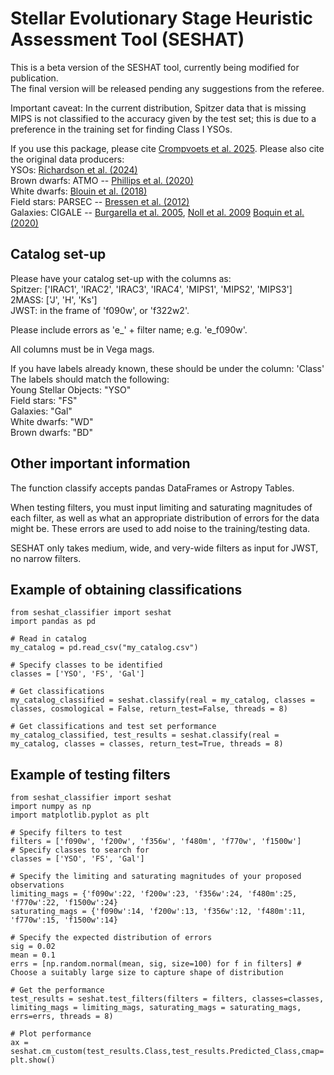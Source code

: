 # Stellar Evolutionary Stage Heuristic Assessment Tool (SESHAT)

This is a beta version of the SESHAT tool, currently being modified for publication.  
The final version will be released pending any suggestions from the referee.

Important caveat: In the current distribution, Spitzer data that is missing MIPS is not classified to the accuracy given by the test set; this is due to a preference in the training set for finding Class I YSOs. 

If you use this package, please cite [Crompvoets et al. 2025](https://arxiv.org/abs/2510.07747). Please also cite the original data producers:  
YSOs: [Richardson et al. (2024)](https://ui.adsabs.harvard.edu/abs/2024ApJ...961..188R/abstract)  
Brown dwarfs: ATMO -- [Phillips et al. (2020)](https://ui.adsabs.harvard.edu/abs/2020A%26A...637A..38P/abstract)  
White dwarfs: [Blouin et al. (2018)](https://ui.adsabs.harvard.edu/abs/2018ApJ...863..184B/abstract)  
Field stars: PARSEC -- [Bressen et al. (2012)](https://ui.adsabs.harvard.edu/abs/2012MNRAS.427..127B/abstract)  
Galaxies: CIGALE -- [Burgarella et al. 2005](https://ui.adsabs.harvard.edu/abs/2005MNRAS.360.1413B/abstract), [Noll et al. 2009](https://ui.adsabs.harvard.edu/abs/2009A%26A...507.1793N/abstract) [Boquin et al. (2020)](https://ui.adsabs.harvard.edu/abs/2019A%26A...622A.103B/abstract)  


## Catalog set-up
Please have your catalog set-up with the columns as:  
Spitzer: ['IRAC1', 'IRAC2', 'IRAC3', 'IRAC4', 'MIPS1', 'MIPS2', 'MIPS3']  
2MASS: ['J', 'H', 'Ks']  
JWST: in the frame of 'f090w', or 'f322w2'.  

Please include errors as 'e_' + filter name; e.g. 'e_f090w'.  

All columns must be in Vega mags.  

If you have labels already known, these should be under the column: 'Class'  
The labels should match the following:  
Young Stellar Objects: "YSO"  
Field stars: "FS"  
Galaxies: "Gal"  
White dwarfs: "WD"  
Brown dwarfs: "BD"   

## Other important information
The function classify accepts pandas DataFrames or Astropy Tables.  

When testing filters, you must input limiting and saturating magnitudes of each filter, as well as what an appropriate distribution of errors for the data might be. These errors are used to add noise to the training/testing data.

SESHAT only takes medium, wide, and very-wide filters as input for JWST, no narrow filters.

## Example of obtaining classifications

~~~
from seshat_classifier import seshat
import pandas as pd

# Read in catalog
my_catalog = pd.read_csv("my_catalog.csv")

# Specify classes to be identified
classes = ['YSO', 'FS', 'Gal']

# Get classifications
my_catalog_classified = seshat.classify(real = my_catalog, classes = classes, cosmological = False, return_test=False, threads = 8)

# Get classifications and test set performance
my_catalog_classified, test_results = seshat.classify(real = my_catalog, classes = classes, return_test=True, threads = 8)
~~~

## Example of testing filters

~~~
from seshat_classifier import seshat
import numpy as np
import matplotlib.pyplot as plt

# Specify filters to test
filters = ['f090w', 'f200w', 'f356w', 'f480m', 'f770w', 'f1500w']
# Specify classes to search for
classes = ['YSO', 'FS', 'Gal']

# Specify the limiting and saturating magnitudes of your proposed observations
limiting_mags = {'f090w':22, 'f200w':23, 'f356w':24, 'f480m':25, 'f770w':22, 'f1500w':24}
saturating_mags = {'f090w':14, 'f200w':13, 'f356w':12, 'f480m':11, 'f770w':15, 'f1500w':14}

# Specify the expected distribution of errors
sig = 0.02
mean = 0.1
errs = [np.random.normal(mean, sig, size=100) for f in filters] # Choose a suitably large size to capture shape of distribution

# Get the performance
test_results = seshat.test_filters(filters = filters, classes=classes, limiting_mags = limiting_mags, saturating_mags = saturating_mags, errs=errs, threads = 8)

# Plot performance
ax = seshat.cm_custom(test_results.Class,test_results.Predicted_Class,cmap='Greys',display_labels=classes)
plt.show()
~~~